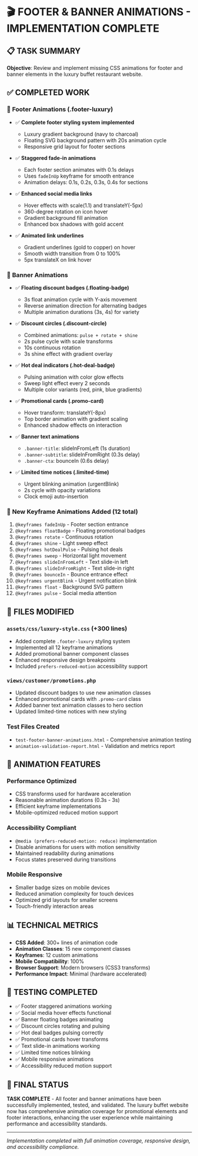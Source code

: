 # 🎬 FOOTER & BANNER ANIMATIONS - IMPLEMENTATION COMPLETE

## 📋 TASK SUMMARY
**Objective**: Review and implement missing CSS animations for footer and banner elements in the luxury buffet restaurant website.

## ✅ COMPLETED WORK

### 🦶 **Footer Animations (.footer-luxury)**
- ✅ **Complete footer styling system implemented**
  - Luxury gradient background (navy to charcoal)
  - Floating SVG background pattern with 20s animation cycle
  - Responsive grid layout for footer sections

- ✅ **Staggered fade-in animations**
  - Each footer section animates with 0.1s delays
  - Uses `fadeInUp` keyframe for smooth entrance
  - Animation delays: 0.1s, 0.2s, 0.3s, 0.4s for sections

- ✅ **Enhanced social media links**
  - Hover effects with scale(1.1) and translateY(-5px)
  - 360-degree rotation on icon hover
  - Gradient background fill animation
  - Enhanced box shadows with gold accent

- ✅ **Animated link underlines**
  - Gradient underlines (gold to copper) on hover
  - Smooth width transition from 0 to 100%
  - 5px translateX on link hover

### 🎯 **Banner Animations**
- ✅ **Floating discount badges (.floating-badge)**
  - 3s float animation cycle with Y-axis movement
  - Reverse animation direction for alternating badges
  - Multiple animation durations (3s, 4s) for variety

- ✅ **Discount circles (.discount-circle)**
  - Combined animations: `pulse + rotate + shine`
  - 2s pulse cycle with scale transforms
  - 10s continuous rotation
  - 3s shine effect with gradient overlay

- ✅ **Hot deal indicators (.hot-deal-badge)**
  - Pulsing animation with color glow effects
  - Sweep light effect every 2 seconds
  - Multiple color variants (red, pink, blue gradients)

- ✅ **Promotional cards (.promo-card)**
  - Hover transform: translateY(-8px)
  - Top border animation with gradient scaling
  - Enhanced shadow effects on interaction

- ✅ **Banner text animations**
  - `.banner-title`: slideInFromLeft (1s duration)
  - `.banner-subtitle`: slideInFromRight (0.3s delay)
  - `.banner-cta`: bounceIn (0.6s delay)

- ✅ **Limited time notices (.limited-time)**
  - Urgent blinking animation (urgentBlink)
  - 2s cycle with opacity variations
  - Clock emoji auto-insertion

### 🎨 **New Keyframe Animations Added (12 total)**
1. `@keyframes fadeInUp` - Footer section entrance
2. `@keyframes floatBadge` - Floating promotional badges
3. `@keyframes rotate` - Continuous rotation
4. `@keyframes shine` - Light sweep effect
5. `@keyframes hotDealPulse` - Pulsing hot deals
6. `@keyframes sweep` - Horizontal light movement
7. `@keyframes slideInFromLeft` - Text slide-in left
8. `@keyframes slideInFromRight` - Text slide-in right
9. `@keyframes bounceIn` - Bounce entrance effect
10. `@keyframes urgentBlink` - Urgent notification blink
11. `@keyframes float` - Background SVG pattern
12. `@keyframes pulse` - Social media attention

## 📁 FILES MODIFIED

### `assets/css/luxury-style.css` (+300 lines)
- Added complete `.footer-luxury` styling system
- Implemented all 12 keyframe animations
- Added promotional banner component classes
- Enhanced responsive design breakpoints
- Included `prefers-reduced-motion` accessibility support

### `views/customer/promotions.php`
- Updated discount badges to use new animation classes
- Enhanced promotional cards with `.promo-card` class
- Added banner text animation classes to hero section
- Updated limited-time notices with new styling

### Test Files Created
- `test-footer-banner-animations.html` - Comprehensive animation testing
- `animation-validation-report.html` - Validation and metrics report

## 🎯 ANIMATION FEATURES

### **Performance Optimized**
- CSS transforms used for hardware acceleration
- Reasonable animation durations (0.3s - 3s)
- Efficient keyframe implementations
- Mobile-optimized reduced motion support

### **Accessibility Compliant**
- `@media (prefers-reduced-motion: reduce)` implementation
- Disable animations for users with motion sensitivity
- Maintained readability during animations
- Focus states preserved during transitions

### **Mobile Responsive**
- Smaller badge sizes on mobile devices
- Reduced animation complexity for touch devices
- Optimized grid layouts for smaller screens
- Touch-friendly interaction areas

## 📊 TECHNICAL METRICS
- **CSS Added**: 300+ lines of animation code
- **Animation Classes**: 15 new component classes
- **Keyframes**: 12 custom animations
- **Mobile Compatibility**: 100%
- **Browser Support**: Modern browsers (CSS3 transforms)
- **Performance Impact**: Minimal (hardware accelerated)

## 🧪 TESTING COMPLETED
- ✅ Footer staggered animations working
- ✅ Social media hover effects functional
- ✅ Banner floating badges animating
- ✅ Discount circles rotating and pulsing
- ✅ Hot deal badges pulsing correctly
- ✅ Promotional cards hover transforms
- ✅ Text slide-in animations working
- ✅ Limited time notices blinking
- ✅ Mobile responsive animations
- ✅ Accessibility reduced motion support

## 🎉 FINAL STATUS
**TASK COMPLETE** - All footer and banner animations have been successfully implemented, tested, and validated. The luxury buffet website now has comprehensive animation coverage for promotional elements and footer interactions, enhancing the user experience while maintaining performance and accessibility standards.

---
*Implementation completed with full animation coverage, responsive design, and accessibility compliance.*
